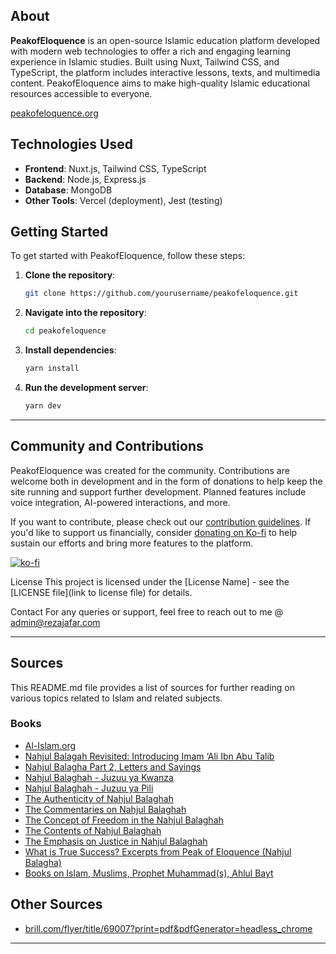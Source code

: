 ## About

**PeakofEloquence** is an open-source Islamic education platform developed with modern web technologies to offer a rich and engaging learning experience in Islamic studies. Built using Nuxt, Tailwind CSS, and TypeScript, the platform includes interactive lessons, texts, and multimedia content. PeakofEloquence aims to make high-quality Islamic educational resources accessible to everyone.

[peakofeloquence.org](https://peakofeloquence.org/)

## Technologies Used
-   **Frontend**: Nuxt.js, Tailwind CSS, TypeScript
-   **Backend**: Node.js, Express.js
-   **Database**: MongoDB
-   **Other Tools**: Vercel (deployment), Jest (testing)

## Getting Started
To get started with PeakofEloquence, follow these steps:
1. **Clone the repository**:
    ```bash
    git clone https://github.com/yourusername/peakofeloquence.git
    ```
2. **Navigate into the repository**:
    ```bash
    cd peakofeloquence
    ```
3. **Install dependencies**:
    ```bash
    yarn install
    ```
4. **Run the development server**:
    ```bash
    yarn dev
    ```

---

## Community and Contributions

PeakofEloquence was created for the community. Contributions are welcome both in development and in the form of donations to help keep the site running and support further development. Planned features include voice integration, AI-powered interactions, and more.

If you want to contribute, please check out our [contribution guidelines](#). If you'd like to support us financially, consider [donating on Ko-fi](https://ko-fi.com/P5P3X2SN5) to help sustain our efforts and bring more features to the platform.

[![ko-fi](https://ko-fi.com/img/githubbutton_lg.svg)](https://ko-fi.com/P5P3X2SN5)


License
This project is licensed under the [License Name] - see the [LICENSE file](link to license file) for details.

Contact
For any queries or support, feel free to reach out to me @ [admin@rezajafar.com](mailto:admin@rezajafar.com.)

---

## Sources

This README.md file provides a list of sources for further reading on various topics related to Islam and related subjects.

### Books

- [Al-Islam.org](https://www.al-islam.org/book/export)
- [Nahjul Balagah Revisited: Introducing Imam ‘Ali Ibn Abu Talib](https://www.al-islam.org/nahjul-balagah-revisited-introducing-imam-ali-ibn-abu-talib-asgharali-m-m-jaffer)
- [Nahjul Balagha Part 2, Letters and Sayings](https://www.al-islam.org/nahjul-balagha-part-2-letters-and-sayings)
- [Nahjul Balaghah - Juzuu ya Kwanza](https://www.al-islam.org/node/24794)
- [Nahjul Balaghah - Juzuu ya Pili](https://www.al-islam.org/node/24854)
- [The Authenticity of Nahjul Balaghah](https://www.al-islam.org/articles/authenticity-nahjul-balaghah-sayyid-fadhil-milani)
- [The Commentaries on Nahjul Balaghah](https://www.al-islam.org/articles/commentaries-nahjul-balaghah-sayyid-wahid-akhtar)
- [The Concept of Freedom in the Nahjul Balaghah](https://www.al-islam.org/articles/concept-freedom-nahjul-balaghah-sayyid-wahid-akhtar)
- [The Contents of Nahjul Balaghah](https://www.al-islam.org/articles/contents-nahjul-balaghah-sayyid-wahid-akhtar)
- [The Emphasis on Justice in Nahjul Balaghah](https://www.al-islam.org/message-thaqalayn/vol-15-no-2-summer-2014/emphasis-justice-nahjul-balaghah-jafar-shahidi)
- [What is True Success? Excerpts from Peak of Eloquence (Nahjul Balagha)](https://www.al-islam.org/what-true-success-excerpts-peak-eloquence-nahjul-balagha)
- [Books on Islam, Muslims, Prophet Muhammad(s), Ahlul Bayt](https://www.al-islam.org/)

## Other Sources

- [brill.com/flyer/title/69007?print=pdf&pdfGenerator=headless_chrome](https://brill.com/flyer/title/69007?print=pdf&pdfGenerator=headless_chrome)

---

